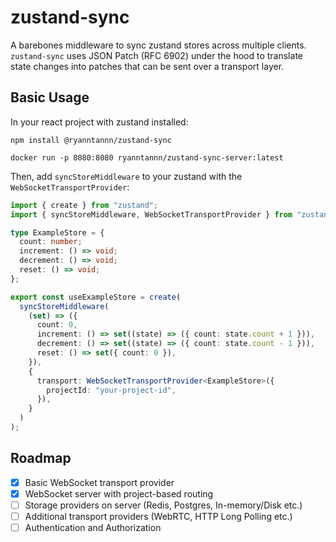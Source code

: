 # zustand-sync

A barebones middleware to sync zustand stores across multiple clients.
`zustand-sync` uses JSON Patch (RFC 6902) under the hood to translate state changes into patches that can be sent over a transport layer.

## Basic Usage

In your react project with zustand installed:

```
npm install @ryanntannn/zustand-sync
```

```
docker run -p 8080:8080 ryanntannn/zustand-sync-server:latest
```

Then, add `syncStoreMiddleware` to your zustand with the `WebSocketTransportProvider`:

```typescript
import { create } from "zustand";
import { syncStoreMiddleware, WebSocketTransportProvider } from "zustand-sync";

type ExampleStore = {
  count: number;
  increment: () => void;
  decrement: () => void;
  reset: () => void;
};

export const useExampleStore = create(
  syncStoreMiddleware(
    (set) => ({
      count: 0,
      increment: () => set((state) => ({ count: state.count + 1 })),
      decrement: () => set((state) => ({ count: state.count - 1 })),
      reset: () => set({ count: 0 }),
    }),
    {
      transport: WebSocketTransportProvider<ExampleStore>({
        projectId: "your-project-id",
      }),
    }
  )
);
```

## Roadmap

- [x] Basic WebSocket transport provider
- [x] WebSocket server with project-based routing
- [ ] Storage providers on server (Redis, Postgres, In-memory/Disk etc.)
- [ ] Additional transport providers (WebRTC, HTTP Long Polling etc.)
- [ ] Authentication and Authorization
